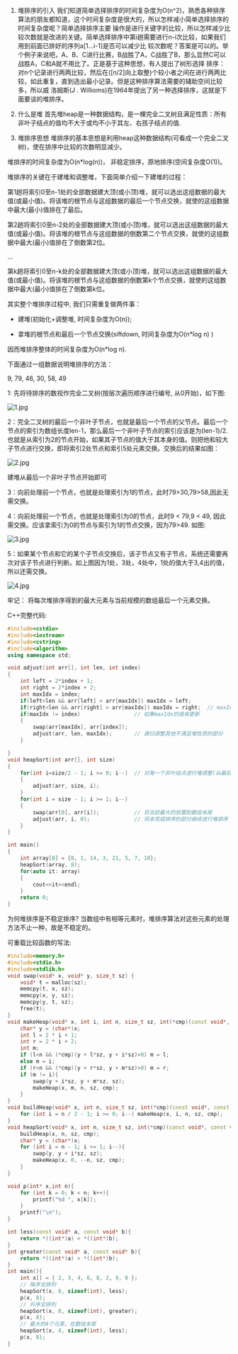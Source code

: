 1. 堆排序的引入
我们知道简单选择排序的时间复杂度为O(n^2)，熟悉各种排序算法的朋友都知道，这个时间复杂度是很大的，所以怎样减小简单选择排序的时间复杂度呢？简单选择排序主要
操作是进行关键字的比较，所以怎样减少比较次数就是改进的关键。简单选择排序中第i趟需要进行n-i次比较，如果我们用到前面已排好的序列a[1...i-1]是否可以减少比
较次数呢？答案是可以的。举个例子来说吧，A、B、C进行比赛，B战胜了A，C战胜了B，那么显然C可以战胜A，C和A就不用比了。正是基于这种思想，有人提出了树形选择
排序：对n个记录进行两两比较，然后在([n/2]向上取整)个较小者之间在进行两两比较，如此重复，直到选出最小记录。但是这种排序算法需要的辅助空间比较多，所以威
洛姆斯(J . Willioms)在1964年提出了另一种选择排序，这就是下面要谈的堆排序。

2. 什么是堆
首先堆heap是一种数据结构，是一棵完全二叉树且满足性质：所有非叶子结点的值均不大于或均不小于其左、右孩子结点的值.

3. 堆排序思想
堆排序的基本思想是利用heap这种数据结构(可看成一个完全二叉树)，使在排序中比较的次数明显减少。

堆排序的时间复杂度为O(n*log(n))， 非稳定排序，原地排序(空间复杂度O(1))。

堆排序的关键在于建堆和调整堆，下面简单介绍一下建堆的过程：

第1趟将索引0至n-1处的全部数据建大顶(或小顶)堆，就可以选出这组数据的最大值(或最小值)。将该堆的根节点与这组数据的最后一个节点交换，就使的这组数据中最大(最小)值排在了最后。

第2趟将索引0至n-2处的全部数据建大顶(或小顶)堆，就可以选出这组数据的最大值(或最小值)。将该堆的根节点与这组数据的倒数第二个节点交换，就使的这组数据中最大(最小)值排在了倒数第2位。

…

第k趟将索引0至n-k处的全部数据建大顶(或小顶)堆，就可以选出这组数据的最大值(或最小值)。将该堆的根节点与这组数据的倒数第k个节点交换，就使的这组数据中最大(最小)值排在了倒数第k位。

其实整个堆排序过程中, 我们只需重复做两件事：

* 建堆(初始化+调整堆, 时间复杂度为O(n));

* 拿堆的根节点和最后一个节点交换(siftdown, 时间复杂度为O(n*log n) )

因而堆排序整体的时间复杂度为O(n*log n).

下面通过一组数据说明堆排序的方法：

9, 79, 46, 30, 58, 49

1: 先将待排序的数视作完全二叉树(按层次遍历顺序进行编号, 从0开始)，如下图:

![1.jpg](https://i.loli.net/2018/11/20/5bf3d51941bc1.jpg)

2：完全二叉树的最后一个非叶子节点，也就是最后一个节点的父节点。最后一个节点的索引为数组长度len-1，那么最后一个非叶子节点的索引应该是为(len-1)/2.也就是从索引为2的节点开始，如果其子节点的值大于其本身的值。则把他和较大子节点进行交换，即将索引2处节点和索引5处元素交换。交换后的结果如图：

![2.jpg](https://i.loli.net/2018/11/20/5bf3d5195455b.jpg)

建堆从最后一个非叶子节点开始即可

3：向前处理前一个节点，也就是处理索引为1的节点，此时79>30,79>58,因此无需交换。

4：向前处理前一个节点，也就是处理索引为0的节点，此时9 < 79,9 < 49, 因此需交换。应该拿索引为0的节点与索引为1的节点交换，因为79>49. 如图:

![3.jpg](https://i.loli.net/2018/11/20/5bf3d51a600db.jpg)

5：如果某个节点和它的某个子节点交换后，该子节点又有子节点，系统还需要再次对该子节点进行判断。如上图因为1处，3处，4处中，1处的值大于3,4出的值，所以还需交换。

![4.jpg](https://i.loli.net/2018/11/20/5bf3d5195ca2a.jpg)

牢记： 将每次堆排序得到的最大元素与当前规模的数组最后一个元素交换。

C++完整代码:
```cpp
#include<cstdio>
#include<iostream>
#include<cstring>
#include<algorithm>
using namespace std;

void adjust(int arr[], int len, int index)
{
    int left = 2*index + 1;
    int right = 2*index + 2;
    int maxIdx = index;
    if(left<len && arr[left] > arr[maxIdx]) maxIdx = left;
    if(right<len && arr[right] > arr[maxIdx]) maxIdx = right;  // maxIdx是3个数中最大数的下标
    if(maxIdx != index)                 // 如果maxIdx的值有更新
    {
        swap(arr[maxIdx], arr[index]);
        adjust(arr, len, maxIdx);       // 递归调整其他不满足堆性质的部分
    }

}
void heapSort(int arr[], int size)
{
    for(int i=size/2 - 1; i >= 0; i--)  // 对每一个非叶结点进行堆调整(从最后一个非叶结点开始)
    {
        adjust(arr, size, i);
    }
    for(int i = size - 1; i >= 1; i--)
    {
        swap(arr[0], arr[i]);           // 将当前最大的放置到数组末尾
        adjust(arr, i, 0);              // 将未完成排序的部分继续进行堆排序
    }
}

int main()
{
    int array[8] = {8, 1, 14, 3, 21, 5, 7, 10};
    heapSort(array, 8);
    for(auto it: array)
    {
        cout<<it<<endl;
    }
    return 0;
}
```
为何堆排序是不稳定排序?
当数组中有相等元素时，堆排序算法对这些元素的处理方法不止一种，故是不稳定的。

可重载比较函数的写法:
```cpp
#include<memory.h>
#include<stdio.h>
#include<stdlib.h>
void swap(void* x, void* y, size_t sz) {
    void* t = malloc(sz);
    memcpy(t, x, sz);
    memcpy(x, y, sz);
    memcpy(y, t, sz);
    free(t);
}
void makeHeap(void* x, int i, int n, size_t sz, int(*cmp)(const void*, const void*)) {
    char* y = (char*)x;
    int l = 2 * i + 1;
    int r = 2 * i + 2;
    int m;
    if (l<n && (*cmp)(y + l*sz, y + i*sz)>0) m = l;
    else m = i;
    if (r<n && (*cmp)(y + r*sz, y + m*sz)>0) m = r;
    if (m != i){
        swap(y + i*sz, y + m*sz, sz);
        makeHeap(x, m, n, sz, cmp);
    }
}
void buildHeap(void* x, int n, size_t sz, int(*cmp)(const void*, const void*)) {
    for (int i = n / 2 - 1; i >= 0; i--) makeHeap(x, i, n, sz, cmp);
}
void heapSort(void* x, int n, size_t sz, int(*cmp)(const void*, const void*)) {
    buildHeap(x, n, sz, cmp);
    char* y = (char*)x;
    for (int i = n - 1; i >= 1; i--){
        swap(y, y + i*sz, sz);
        makeHeap(x, 0, --n, sz, cmp);
    }
}

void p(int* x,int n){
    for (int k = 0; k < n; k++){
        printf("%d ", x[k]);
    }
    printf("\n");
}

int less(const void* a, const void* b){
    return *((int*)a) < *((int*)b);
}
int greater(const void* a, const void* b){
    return *((int*)a) > *((int*)b);
}
int main(){
    int x[] = { 2, 3, 4, 6, 8, 2, 9, 0 };
    // 降序全排列
    heapSort(x, 8, sizeof(int), less);
    p(x, 8);
    // 升序全排列
    heapSort(x, 8, sizeof(int), greater);
    p(x, 8);
    // 最大的4个元素，在数组末尾
    heapSort(x, 4, sizeof(int), less);
    p(x, 8);
}
```
